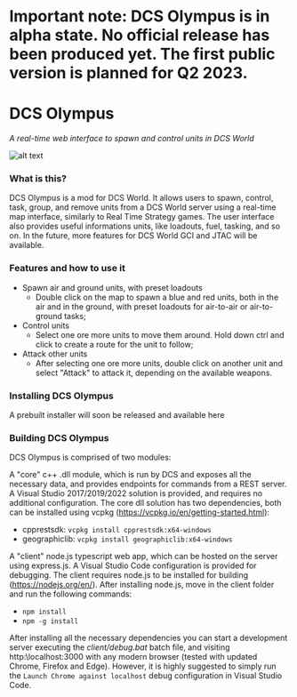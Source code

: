 # Important note: DCS Olympus is in alpha state. No official release has been produced yet. The first public version is planned for Q2 2023.

# DCS Olympus
*A real-time web interface to spawn and control units in DCS World*

![alt text](https://github.com/Pax1601/DCSOlympus/blob/main/client/sample.png?raw=true)

### What is this?
DCS Olympus is a mod for DCS World. It allows users to spawn, control, task, group, and remove units from a DCS World server using a real-time map interface, similarly to Real Time Strategy games. The user interface also provides useful informations units, like loadouts, fuel, tasking, and so on. In the future, more features for DCS World GCI and JTAC will be available.

### Features and how to use it
- Spawn air and ground units, with preset loadouts
    - Double click on the map to spawn a blue and red units, both in the air and in the ground, with preset loadouts for air-to-air or air-to-ground tasks;
- Control units
    - Select one ore more units to move them around. Hold down ctrl and click to create a route for the unit to follow;
- Attack other units
    - After selecting one ore more units, double click on another unit and select "Attack" to attack it, depending on the available weapons.

### Installing DCS Olympus
A prebuilt installer will soon be released and available here

### Building DCS Olympus
DCS Olympus is comprised of two modules:

A "core" c++ .dll module, which is run by DCS and exposes all the necessary data, and provides endpoints for commands from a REST server. A Visual Studio 2017/2019/2022 solution is provided, and requires no additional configuration. The core dll solution has two dependencies, both can be installed using vcpkg (https://vcpkg.io/en/getting-started.html):
- cpprestsdk: `vcpkg install cpprestsdk:x64-windows`
- geographiclib: `vcpkg install geographiclib:x64-windows`
    
    
A "client" node.js typescript web app, which can be hosted on the server using express.js. A Visual Studio Code configuration is provided for debugging. The client requires node.js to be installed for building (https://nodejs.org/en/). After installing node.js, move in the client folder and run the following commands:
- `npm install`
- `npm -g install`
 
 After installing all the necessary dependencies you can start a development server executing the *client/debug.bat* batch file, and visiting http:\\localhost:3000 with any modern browser (tested with updated Chrome, Firefox and Edge). However, it is highly suggested to simply run the `Launch Chrome against localhost` debug configuration in Visual Studio Code.
 
    
    
    

    
